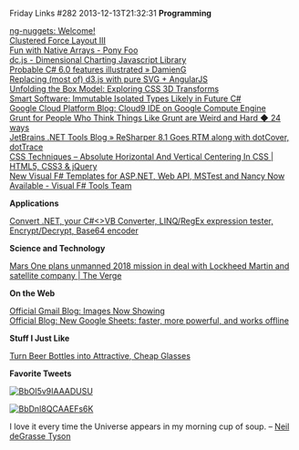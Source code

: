 Friday Links #282
2013-12-13T21:32:31
**Programming**

[ng-nuggets: Welcome!](http://ng.malsup.com/?utm_source=The+Web+Weekly+Newsletter&utm_campaign=92d3f9f6ab-The_Web_Weekly_Edition_4&utm_medium=email&utm_term=0_8ad074a071-92d3f9f6ab-100366213)  
[Clustered Force Layout III](http://bl.ocks.org/mbostock/7881887)  
[Fun with Native Arrays - Pony Foo](http://blog.ponyfoo.com/2013/11/19/fun-with-native-arrays)  
[dc.js - Dimensional Charting Javascript Library](http://nickqizhu.github.io/dc.js/)  
[Probable C# 6.0 features illustrated » DamienG](http://damieng.com/blog/2013/12/09/probable-c-6-0-features-illustrated?utm_source=feedburner&utm_medium=feed&utm_campaign=Feed%3A+DamienG+%28DamienG%29)  
[Replacing (most of) d3.js with pure SVG + AngularJS](http://alexandros.resin.io/angular-d3-svg/?utm_source=ng-newsletter&utm_campaign=6c8263640f-AngularJS_Week_of_12_0312_2_2013&utm_medium=email&utm_term=0_fa61364f13-6c8263640f-88880093&goal=0_fa61364f13-6c8263640f-88880093)  
[Unfolding the Box Model: Exploring CSS 3D Transforms](http://rupl.github.io/unfold/)  
[Smart Software: Immutable Isolated Types Likely in Future C#](http://wesnerm.blogs.com/net_undocumented/2013/12/immutable-isolated-types-highly-likely-in-future-c.html)  
[Google Cloud Platform Blog: Cloud9 IDE on Google Compute Engine](http://googlecloudplatform.blogspot.com/2013/12/cloud9-ide-on-google-compute-engine.html)  
[Grunt for People Who Think Things Like Grunt are Weird and Hard ◆ 24 ways](http://24ways.org/2013/grunt-is-not-weird-and-hard/)  
[JetBrains .NET Tools Blog » ReSharper 8.1 Goes RTM along with dotCover, dotTrace](http://blogs.jetbrains.com/dotnet/2013/12/resharper-81-goes-rtm-along-with-dotcover-dottrace/)  
[CSS Techniques – Absolute Horizontal And Vertical Centering In CSS | HTML5, CSS3 & jQuery ](http://www.css-jquery-design.com/2013/12/css-techniques-absolute-horizontal-and-vertical-centering-in-css/?utm_source=The+Web+Weekly+Newsletter&utm_campaign=92d3f9f6ab-The_Web_Weekly_Edition_4&utm_medium=email&utm_term=0_8ad074a071-92d3f9f6ab-100366213)  
[New Visual F# Templates for ASP.NET, Web API, MSTest and Nancy Now Available - Visual F# Tools Team ](http://blogs.msdn.com/b/fsharpteam/archive/2013/12/12/new-visual-f-templates-for-asp-net-web-api-mstest-and-nancy-now-available.aspx)

**Applications**

[Convert .NET, your C#<>VB Converter, LINQ/RegEx expression tester, Encrypt/Decrypt, Base64 encoder](http://coolthingoftheday.blogspot.com/2013/12/convert-net-your-c-converter-linqregex.html)

**Science and Technology**

[Mars One plans unmanned 2018 mission in deal with Lockheed Martin and satellite company | The Verge](http://www.theverge.com/2013/12/10/5193110/mars-one-plans-2013-mission-with-lockheed-martin-and-sstl?utm_source=twitterfeed&utm_medium=twitter)

**On the Web**

[Official Gmail Blog: Images Now Showing](http://gmailblog.blogspot.com/2013/12/images-now-showing.html)  
[Official Blog: New Google Sheets: faster, more powerful, and works offline](http://googleblog.blogspot.com/2013/12/new-google-sheets-faster-more-powerful.html)

**Stuff I Just Like**

[Turn Beer Bottles into Attractive, Cheap Glasses](http://lifehacker.com/turn-beer-bottles-into-attractive-cheap-glasses-1478025511)

**Favorite Tweets**

[![BbOI5v9IAAADUSU](/cdn/images/blog/Windows-Live-Writer/Friday-Links-282_E61B/BbOI5v9IAAADUSU_5.jpg)](https://twitter.com/SciencePorn/status/410822516786335744)

[![BbDnI8QCAAEFs6K](/cdn/images/blog/Windows-Live-Writer/Friday-Links-282_E61B/BbDnI8QCAAEFs6K_thumb.jpg)](/cdn/images/blog/Windows-Live-Writer/Friday-Links-282_E61B/BbDnI8QCAAEFs6K_2.jpg)

I love it every time the Universe appears in my morning cup of soup. – [Neil deGrasse Tyson](https://twitter.com/neiltyson/status/410081707493052417)
